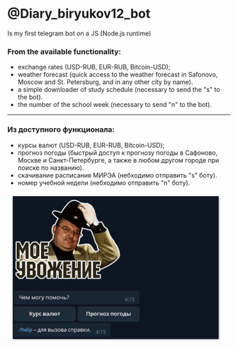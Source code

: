 # @Diary_biryukov12_bot
Is my first telegram bot on a JS (Node.js runtime)

### From the available functionality:
- exchange rates (USD-RUB, EUR-RUB, Bitcoin-USD);
- weather forecast (quick access to the weather forecast in Safonovo, Moscow and St. Petersburg, and in any other city by name).
- a simple downloader of study schedule (necessary to send the "s" to the bot).
- the number of the school week (necessary to send "n" to the bot).
---

### Из доступного функционала:
- курсы валют (USD-RUB, EUR-RUB, Bitcoin-USD);
- прогноз погоды (быстрый доступ к прогнозу погоды в Сафоново, Москве и Санкт-Петербурге, а также в любом другом городе при поиске по названию).
- скачивание расписания МИРЭА (небходимо отправить "s" боту).
- номер учебной недели (небходимо отправить "n" боту).


![Screenshot](https://github.com/biryukov12/telegram-bot/raw/master/readme.png)
